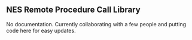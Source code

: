 NES Remote Procedure Call Library
---------------------------------
No documentation. Currently collaborating with a few people and putting code here for easy updates.
